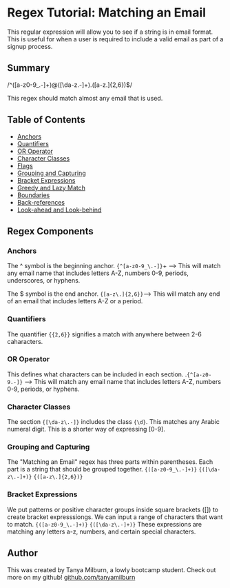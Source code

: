 # Regex Tutorial: Matching an Email

This regular expression will allow you to see if a string is in email format. This is useful for when a user is required to include  a valid email as part of a signup process. 

## Summary
/^([a-z0-9_\.-]+)@([\da-z\.-]+)\.([a-z\.]{2,6})$/

This regex should match almost any email that is used. 
## Table of Contents

- [Anchors](#anchors)
- [Quantifiers](#quantifiers)
- [OR Operator](#or-operator)
- [Character Classes](#character-classes)
- [Flags](#flags)
- [Grouping and Capturing](#grouping-and-capturing)
- [Bracket Expressions](#bracket-expressions)
- [Greedy and Lazy Match](#greedy-and-lazy-match)
- [Boundaries](#boundaries)
- [Back-references](#back-references)
- [Look-ahead and Look-behind](#look-ahead-and-look-behind)

## Regex Components

### Anchors
The ^ symbol is the beginning anchor. `{^[a-z0-9_\.-]}`+ --> This will match any email name that includes letters A-Z, numbers 0-9, periods, underscores, or hyphens. 


The $ symbol is the end anchor.  `{[a-z\.]{2,6}}`--> This will match any end of an email that includes letters A-Z or a period.

### Quantifiers
The quantifier `{{2,6}}` signifies a match with anywhere between 2-6 caharacters. 
### OR Operator
This defines what characters can be included in each section.
.`{^[a-z0-9.-]}` --> This will match any email name that includes letters A-Z, numbers 0-9, periods, or hyphens. 

### Character Classes
The section `{[\da-z\.-]}` includes the class `{\d}`.  This matches any Arabic numeral digit. This is a shorter way of expressing [0-9].

### Grouping and Capturing
The "Matching an Email" regex has three parts within parentheses. Each part is a string that should be grouped together.
`{([a-z0-9_\.-]+)}`
`{([\da-z\.-]+)}`
`{([a-z\.]{2,6})}`

### Bracket Expressions
We put patterns or positive character groups inside square brackets ([])  to create bracket expresssiongs. We can input a range of characters that want to match.
`{([a-z0-9_\.-]+)}`
`{([\da-z\.-]+)}`
These expressions are matching any letters a-z, numbers, and certain special characters. 

## Author
This was created by Tanya Milburn, a lowly bootcamp student. 
Check out more on my github!
[github.com/tanyamilburn](#www.github.com/tanyamilburn)
